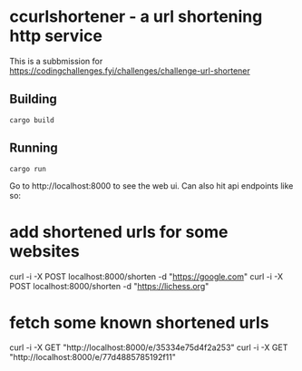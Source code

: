# ccurlshortener - a url shortening http service

This is a subbmission for https://codingchallenges.fyi/challenges/challenge-url-shortener

## Building

```
cargo build
```

## Running

```
cargo run
```

Go to http://localhost:8000 to see the web ui. Can also hit api endpoints like
so:

# add shortened urls for some websites
curl -i -X POST localhost:8000/shorten -d "https://google.com"
curl -i -X POST localhost:8000/shorten -d "https://lichess.org"

# fetch some known shortened urls
curl -i -X GET "http://localhost:8000/e/35334e75d4f2a253"
curl -i -X GET "http://localhost:8000/e/77d4885785192f11"

